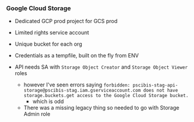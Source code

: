 ### Google Cloud Storage

- Dedicated GCP prod project for GCS prod
- Limited rights service account
- Unique bucket for each org
- Credentials as a tempfile, built on the fly from ENV

- API needs SA with `Storage Object Creator` and `Storage Object Viewer` roles
  - however I've seen errors saying
  `forbidden: pscibis-stag-api-storage@pscibis-stag.iam.gserviceaccount.com does not have storage.buckets.get access to the Google Cloud Storage bucket.`
    - which is odd 
  - There was a missing legacy thing so needed to go with Storage Admin role

